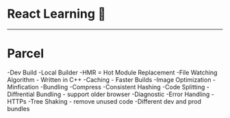 # React Learning 🚀
---

# Parcel
-Dev Build
-Local Builder
-HMR = Hot Module Replacement
-File Watching Algorithm - Written in C++
-Caching - Faster Builds
-Image Optimization
-Minfication
-Bundling
-Compress
-Consistent Hashing
-Code Splitting 
-Diffrential Bundling - support older browser
-Diagnostic
-Error Handling
-HTTPs
-Tree Shaking - remove unused code 
-Different dev and prod bundles

